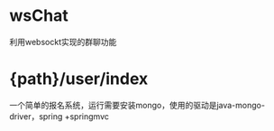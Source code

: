 # wsChat
利用websockt实现的群聊功能

# {path}/user/index
一个简单的报名系统，运行需要安装mongo，使用的驱动是java-mongo-driver，spring +springmvc


